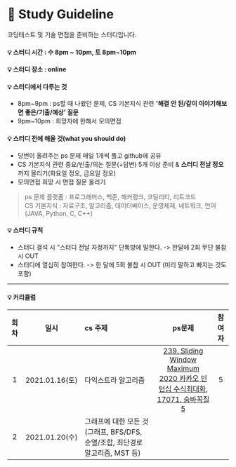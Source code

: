 # 🙏 Study Guideline    

코딩테스트 및 기술 면접을 준비하는 스터디입니다.      

#### 💡 스터디 시간 : 수 8pm ~ 10pm, 토 8pm~10pm          

#### 💡 스터디 장소 : online     

#### 💡 스터디에서 다루는 것     
- 8pm~9pm : ps할 때 나왔던 문제, CS 기본지식 관련 **'해결 안 된/같이 이야기해보면 좋은/기출/예상' 질문**              
- 9pm~10pm : 희망자에 한해서 모의면접      

#### 💡 스터디 전에 해올 것(what you should do)     
- 당번이 올려주는 ps 문제 매일 1개씩 풀고 github에 공유   
- CS 기본지식 관련 중요/빈출/의논 질문(+답변) 5개 이상 준비 & **스터디 전날 정오** 까지 올리기(화요일 정오, 금요일 정오)           
- 모의면접 희망 시 면접 질문 올리기     

> ps 문제 플랫폼 : 프로그래머스, 백준, 해커랭크, 코딜리티, 리트코드     
> CS 기본지식 : 자료구조, 알고리즘, 데이터베이스, 운영체제, 네트워크, 언어(JAVA, Python, C, C++)     

#### 💡 스터디 규칙     
- 스터디 결석 시 "스터디 전날 자정까지" 단톡방에 말한다. -> 한달에 2회 무단 불참시 OUT    
- 스터디에 열심히 참여한다. -> 한 달에 5회 불참 시 OUT (미리 말하고 빠지는 것도 포함)       

***     

#### 💡 커리큘럼      
|회차|일시|cs 주제|ps문제|참여자|             
|:---:|:---:|:---|:---:|:---:|     
|1|2021.01.16(토)|다익스트라 알고리즘|[239. Sliding Window Maximum](https://leetcode.com/problems/sliding-window-maximum/)<br> [2020 카카오 인턴십 수식최대화](https://programmers.co.kr/learn/courses/30/lessons/67257), [17071. 숨바꼭질 5](https://www.acmicpc.net/problem/17071)|5|      
|2|2021.01.20(수)|그래프에 대한 모든 것(그래프, BFS/DFS, 순열/조합, 최단경로 알고리즘, MST 등)|||     
